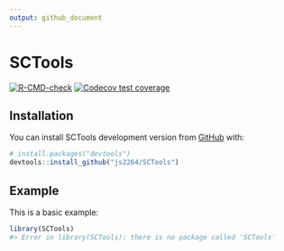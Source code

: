 ```yaml
---
output: github_document
---
```


<!-- README.md is generated from README.Rmd. Please edit that file -->



# SCTools

<!-- badges: start -->
[![R-CMD-check](https://github.com/js2264/SCTools/workflows/R-CMD-check/badge.svg)](https://github.com/js2264/SCTools/actions)
[![Codecov test coverage](https://codecov.io/gh/js2264/SCTools/branch/main/graph/badge.svg)](https://codecov.io/gh/js2264/SCTools?branch=main)
<!-- badges: end -->

## Installation

You can install SCTools development version from [GitHub](https://github.com/) with:

``` r
# install.packages("devtools")
devtools::install_github("js2264/SCTools")
```

## Example

This is a basic example:


```r
library(SCTools)
#> Error in library(SCTools): there is no package called 'SCTools'
```

